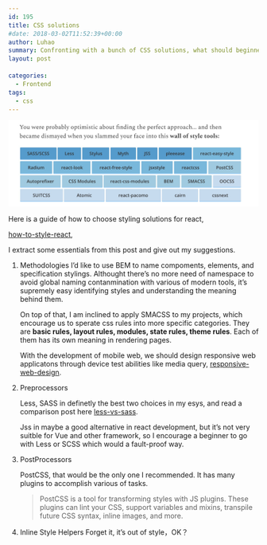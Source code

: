 ```yaml
---
id: 195
title: CSS solutions
#date: 2018-03-02T11:52:39+00:00
author: Luhao
summary: Confronting with a bunch of CSS solutions, what should beginners to chose?
layout: post

categories:
  - Frontend
tags:
  - css
---
```


![](/assets/img/uploads/2018/WechatIMG4.jpeg)

Here is a guide of how to choose styling solutions for react,

[how-to-style-react](https://www.javascriptstuff.com/how-to-style-react/),

I extract some essentials from this post and give out my suggestions.

1. Methodologies
   I&#8217;d like to use BEM to name compoments, elements, and specification stylings. Althought there&#8217;s no more need of namespace to avoid global naming contanmination with various of modern tools, it&#8217;s supremely easy identifying styles and understanding the meaning behind them.

   On top of that, I am inclined to apply SMACSS to my projects, which encourage us to sperate css rules into more specific categories. They are **basic rules, layout rules, modules, state rules, theme rules**. Each of them has its own meaning in rendering pages.

   With the development of mobile web, we should design responsive web applicatons through device test abilities like media query, [responsive-web-design](http://alistapart.com/article/responsive-web-design).

2. Preprocessors

   Less, SASS in definetly the best two choices in my esys, and read a comparison post here [less-vs-sass](https://blog.udemy.com/less-vs-sass/).

   Jss in maybe a good alternative in react development, but it&#8217;s not very suitble for Vue and other framework, so I encourage a beginner to go with Less or SCSS which would a fault-proof way.

3. PostProcessors

   PostCSS, that would be the only one I recommended. It has many plugins to accomplish various of tasks.

   > PostCSS is a tool for transforming styles with JS plugins. These plugins can lint your CSS, support variables and mixins, transpile future CSS syntax, inline images, and more.

4. Inline Style Helpers
   Forget it, it&#8217;s out of style，OK？
